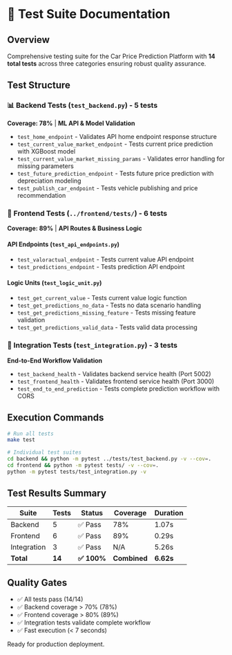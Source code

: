 # 🧪 Test Suite Documentation

## Overview

Comprehensive testing suite for the Car Price Prediction Platform with **14 total tests** across three categories ensuring robust quality assurance.

## Test Structure

### 📊 Backend Tests (`test_backend.py`) - 5 tests
**Coverage: 78%** | **ML API & Model Validation**

- `test_home_endpoint` - Validates API home endpoint response structure
- `test_current_value_market_endpoint` - Tests current price prediction with XGBoost model
- `test_current_value_market_missing_params` - Validates error handling for missing parameters
- `test_future_prediction_endpoint` - Tests future price prediction with depreciation modeling
- `test_publish_car_endpoint` - Tests vehicle publishing and price recommendation

### 🎨 Frontend Tests (`../frontend/tests/`) - 6 tests
**Coverage: 89%** | **API Routes & Business Logic**

#### API Endpoints (`test_api_endpoints.py`)
- `test_valoractual_endpoint` - Tests current value API endpoint
- `test_predictions_endpoint` - Tests prediction API endpoint

#### Logic Units (`test_logic_unit.py`)
- `test_get_current_value` - Tests current value logic function
- `test_get_predictions_no_data` - Tests no data scenario handling
- `test_get_predictions_missing_feature` - Tests missing feature validation
- `test_get_predictions_valid_data` - Tests valid data processing

### 🔗 Integration Tests (`test_integration.py`) - 3 tests
**End-to-End Workflow Validation**

- `test_backend_health` - Validates backend service health (Port 5002)
- `test_frontend_health` - Validates frontend service health (Port 3000)
- `test_end_to_end_prediction` - Tests complete prediction workflow with CORS

## Execution Commands

```bash
# Run all tests
make test

# Individual test suites
cd backend && python -m pytest ../tests/test_backend.py -v --cov=.
cd frontend && python -m pytest tests/ -v --cov=.
python -m pytest tests/test_integration.py -v
```

## Test Results Summary

| Suite | Tests | Status | Coverage | Duration |
|-------|-------|--------|----------|----------|
| Backend | 5 | ✅ Pass | 78% | 1.07s |
| Frontend | 6 | ✅ Pass | 89% | 0.29s |
| Integration | 3 | ✅ Pass | N/A | 5.26s |
| **Total** | **14** | **✅ 100%** | **Combined** | **6.62s** |

## Quality Gates

- ✅ All tests pass (14/14)
- ✅ Backend coverage > 70% (78%)
- ✅ Frontend coverage > 80% (89%)
- ✅ Integration tests validate complete workflow
- ✅ Fast execution (< 7 seconds)

Ready for production deployment.
